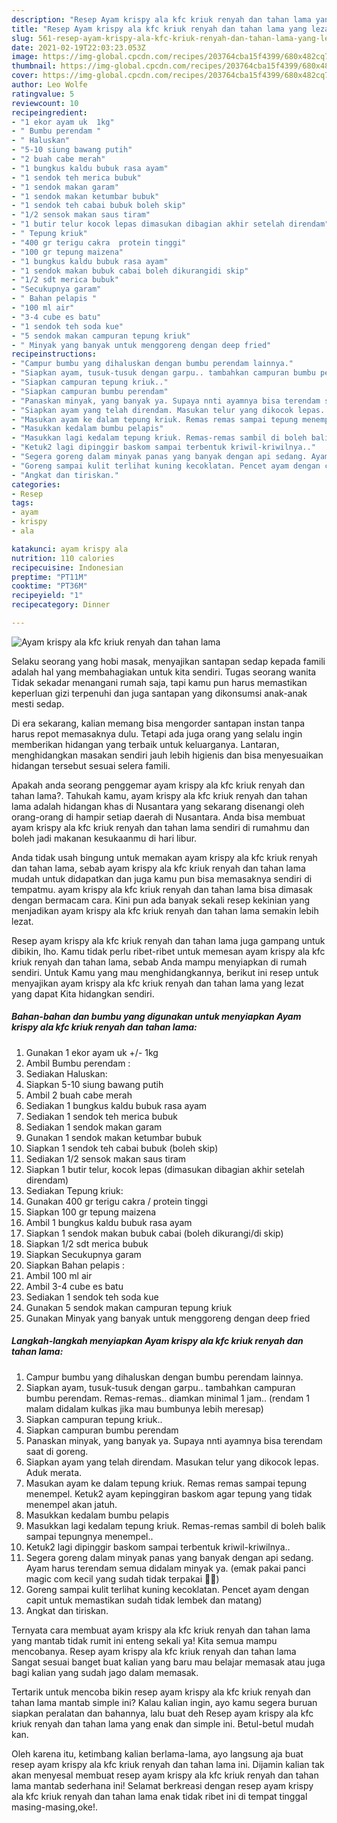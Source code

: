 ```yaml
---
description: "Resep Ayam krispy ala kfc kriuk renyah dan tahan lama yang lezat Untuk Jualan"
title: "Resep Ayam krispy ala kfc kriuk renyah dan tahan lama yang lezat Untuk Jualan"
slug: 561-resep-ayam-krispy-ala-kfc-kriuk-renyah-dan-tahan-lama-yang-lezat-untuk-jualan
date: 2021-02-19T22:03:23.053Z
image: https://img-global.cpcdn.com/recipes/203764cba15f4399/680x482cq70/ayam-krispy-ala-kfc-kriuk-renyah-dan-tahan-lama-foto-resep-utama.jpg
thumbnail: https://img-global.cpcdn.com/recipes/203764cba15f4399/680x482cq70/ayam-krispy-ala-kfc-kriuk-renyah-dan-tahan-lama-foto-resep-utama.jpg
cover: https://img-global.cpcdn.com/recipes/203764cba15f4399/680x482cq70/ayam-krispy-ala-kfc-kriuk-renyah-dan-tahan-lama-foto-resep-utama.jpg
author: Leo Wolfe
ratingvalue: 5
reviewcount: 10
recipeingredient:
- "1 ekor ayam uk  1kg"
- " Bumbu perendam "
- " Haluskan"
- "5-10 siung bawang putih"
- "2 buah cabe merah"
- "1 bungkus kaldu bubuk rasa ayam"
- "1 sendok teh merica bubuk"
- "1 sendok makan garam"
- "1 sendok makan ketumbar bubuk"
- "1 sendok teh cabai bubuk boleh skip"
- "1/2 sensok makan saus tiram"
- "1 butir telur kocok lepas dimasukan dibagian akhir setelah direndam"
- " Tepung kriuk"
- "400 gr terigu cakra  protein tinggi"
- "100 gr tepung maizena"
- "1 bungkus kaldu bubuk rasa ayam"
- "1 sendok makan bubuk cabai boleh dikurangidi skip"
- "1/2 sdt merica bubuk"
- "Secukupnya garam"
- " Bahan pelapis "
- "100 ml air"
- "3-4 cube es batu"
- "1 sendok teh soda kue"
- "5 sendok makan campuran tepung kriuk"
- " Minyak yang banyak untuk menggoreng dengan deep fried"
recipeinstructions:
- "Campur bumbu yang dihaluskan dengan bumbu perendam lainnya."
- "Siapkan ayam, tusuk-tusuk dengan garpu.. tambahkan campuran bumbu perendam. Remas-remas.. diamkan minimal 1 jam.. (rendam 1 malam didalam kulkas jika mau bumbunya lebih meresap)"
- "Siapkan campuran tepung kriuk.."
- "Siapkan campuran bumbu perendam"
- "Panaskan minyak, yang banyak ya. Supaya nnti ayamnya bisa terendam saat di goreng."
- "Siapkan ayam yang telah direndam. Masukan telur yang dikocok lepas. Aduk merata."
- "Masukan ayam ke dalam tepung kriuk. Remas remas sampai tepung menempel. Ketuk2 ayam kepinggiran baskom agar tepung yang tidak menempel akan jatuh."
- "Masukkan kedalam bumbu pelapis"
- "Masukkan lagi kedalam tepung kriuk. Remas-remas sambil di boleh balik sampai tepungnya menempel.."
- "Ketuk2 lagi dipinggir baskom sampai terbentuk kriwil-kriwilnya.."
- "Segera goreng dalam minyak panas yang banyak dengan api sedang. Ayam harus terendam semua didalam minyak ya. (emak pakai panci magic com kecil yang sudah tidak terpakai 😬😬)"
- "Goreng sampai kulit terlihat kuning kecoklatan. Pencet ayam dengan capit untuk memastikan sudah tidak lembek dan matang)"
- "Angkat dan tiriskan."
categories:
- Resep
tags:
- ayam
- krispy
- ala

katakunci: ayam krispy ala 
nutrition: 110 calories
recipecuisine: Indonesian
preptime: "PT11M"
cooktime: "PT36M"
recipeyield: "1"
recipecategory: Dinner

---
```



![Ayam krispy ala kfc kriuk renyah dan tahan lama](https://img-global.cpcdn.com/recipes/203764cba15f4399/680x482cq70/ayam-krispy-ala-kfc-kriuk-renyah-dan-tahan-lama-foto-resep-utama.jpg)

Selaku seorang yang hobi masak, menyajikan santapan sedap kepada famili adalah hal yang membahagiakan untuk kita sendiri. Tugas seorang  wanita Tidak sekadar menangani rumah saja, tapi kamu pun harus memastikan keperluan gizi terpenuhi dan juga santapan yang dikonsumsi anak-anak mesti sedap.

Di era  sekarang, kalian memang bisa mengorder santapan instan tanpa harus repot memasaknya dulu. Tetapi ada juga orang yang selalu ingin memberikan hidangan yang terbaik untuk keluarganya. Lantaran, menghidangkan masakan sendiri jauh lebih higienis dan bisa menyesuaikan hidangan tersebut sesuai selera famili. 



Apakah anda seorang penggemar ayam krispy ala kfc kriuk renyah dan tahan lama?. Tahukah kamu, ayam krispy ala kfc kriuk renyah dan tahan lama adalah hidangan khas di Nusantara yang sekarang disenangi oleh orang-orang di hampir setiap daerah di Nusantara. Anda bisa membuat ayam krispy ala kfc kriuk renyah dan tahan lama sendiri di rumahmu dan boleh jadi makanan kesukaanmu di hari libur.

Anda tidak usah bingung untuk memakan ayam krispy ala kfc kriuk renyah dan tahan lama, sebab ayam krispy ala kfc kriuk renyah dan tahan lama mudah untuk didapatkan dan juga kamu pun bisa memasaknya sendiri di tempatmu. ayam krispy ala kfc kriuk renyah dan tahan lama bisa dimasak dengan bermacam cara. Kini pun ada banyak sekali resep kekinian yang menjadikan ayam krispy ala kfc kriuk renyah dan tahan lama semakin lebih lezat.

Resep ayam krispy ala kfc kriuk renyah dan tahan lama juga gampang untuk dibikin, lho. Kamu tidak perlu ribet-ribet untuk memesan ayam krispy ala kfc kriuk renyah dan tahan lama, sebab Anda mampu menyiapkan di rumah sendiri. Untuk Kamu yang mau menghidangkannya, berikut ini resep untuk menyajikan ayam krispy ala kfc kriuk renyah dan tahan lama yang lezat yang dapat Kita hidangkan sendiri.

<!--inarticleads1-->

##### Bahan-bahan dan bumbu yang digunakan untuk menyiapkan Ayam krispy ala kfc kriuk renyah dan tahan lama:

1. Gunakan 1 ekor ayam uk +/- 1kg
1. Ambil  Bumbu perendam :
1. Sediakan  Haluskan:
1. Siapkan 5-10 siung bawang putih
1. Ambil 2 buah cabe merah
1. Sediakan 1 bungkus kaldu bubuk rasa ayam
1. Sediakan 1 sendok teh merica bubuk
1. Sediakan 1 sendok makan garam
1. Gunakan 1 sendok makan ketumbar bubuk
1. Siapkan 1 sendok teh cabai bubuk (boleh skip)
1. Sediakan 1/2 sensok makan saus tiram
1. Siapkan 1 butir telur, kocok lepas (dimasukan dibagian akhir setelah direndam)
1. Sediakan  Tepung kriuk:
1. Gunakan 400 gr terigu cakra / protein tinggi
1. Siapkan 100 gr tepung maizena
1. Ambil 1 bungkus kaldu bubuk rasa ayam
1. Siapkan 1 sendok makan bubuk cabai (boleh dikurangi/di skip)
1. Siapkan 1/2 sdt merica bubuk
1. Siapkan Secukupnya garam
1. Siapkan  Bahan pelapis :
1. Ambil 100 ml air
1. Ambil 3-4 cube es batu
1. Sediakan 1 sendok teh soda kue
1. Gunakan 5 sendok makan campuran tepung kriuk
1. Gunakan  Minyak yang banyak untuk menggoreng dengan deep fried




<!--inarticleads2-->

##### Langkah-langkah menyiapkan Ayam krispy ala kfc kriuk renyah dan tahan lama:

1. Campur bumbu yang dihaluskan dengan bumbu perendam lainnya.
1. Siapkan ayam, tusuk-tusuk dengan garpu.. tambahkan campuran bumbu perendam. Remas-remas.. diamkan minimal 1 jam.. (rendam 1 malam didalam kulkas jika mau bumbunya lebih meresap)
1. Siapkan campuran tepung kriuk..
1. Siapkan campuran bumbu perendam
1. Panaskan minyak, yang banyak ya. Supaya nnti ayamnya bisa terendam saat di goreng.
1. Siapkan ayam yang telah direndam. Masukan telur yang dikocok lepas. Aduk merata.
1. Masukan ayam ke dalam tepung kriuk. Remas remas sampai tepung menempel. Ketuk2 ayam kepinggiran baskom agar tepung yang tidak menempel akan jatuh.
1. Masukkan kedalam bumbu pelapis
1. Masukkan lagi kedalam tepung kriuk. Remas-remas sambil di boleh balik sampai tepungnya menempel..
1. Ketuk2 lagi dipinggir baskom sampai terbentuk kriwil-kriwilnya..
1. Segera goreng dalam minyak panas yang banyak dengan api sedang. Ayam harus terendam semua didalam minyak ya. (emak pakai panci magic com kecil yang sudah tidak terpakai 😬😬)
1. Goreng sampai kulit terlihat kuning kecoklatan. Pencet ayam dengan capit untuk memastikan sudah tidak lembek dan matang)
1. Angkat dan tiriskan.




Ternyata cara membuat ayam krispy ala kfc kriuk renyah dan tahan lama yang mantab tidak rumit ini enteng sekali ya! Kita semua mampu mencobanya. Resep ayam krispy ala kfc kriuk renyah dan tahan lama Sangat sesuai banget buat kalian yang baru mau belajar memasak atau juga bagi kalian yang sudah jago dalam memasak.

Tertarik untuk mencoba bikin resep ayam krispy ala kfc kriuk renyah dan tahan lama mantab simple ini? Kalau kalian ingin, ayo kamu segera buruan siapkan peralatan dan bahannya, lalu buat deh Resep ayam krispy ala kfc kriuk renyah dan tahan lama yang enak dan simple ini. Betul-betul mudah kan. 

Oleh karena itu, ketimbang kalian berlama-lama, ayo langsung aja buat resep ayam krispy ala kfc kriuk renyah dan tahan lama ini. Dijamin kalian tak akan menyesal membuat resep ayam krispy ala kfc kriuk renyah dan tahan lama mantab sederhana ini! Selamat berkreasi dengan resep ayam krispy ala kfc kriuk renyah dan tahan lama enak tidak ribet ini di tempat tinggal masing-masing,oke!.

